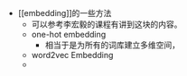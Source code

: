 - [[embedding]]的一些方法
	- 可以参考李宏毅的课程有讲到这块的内容。
	- one-hot embedding
		- 相当于是为所有的词库建立多维空间，
	- word2vec Embedding
	-
